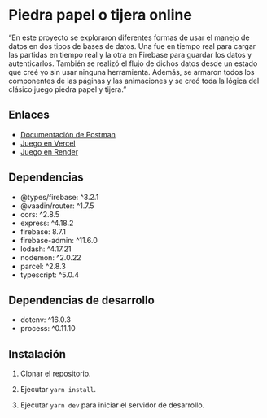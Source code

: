 # Piedra papel o tijera online

“En este proyecto se exploraron diferentes formas de usar el manejo de datos en dos tipos de bases de datos. Una fue en tiempo real para cargar las partidas en tiempo real y la otra en Firebase para guardar los datos y autenticarlos. También se realizó el flujo de dichos datos desde un estado que creé yo sin usar ninguna herramienta. Además, se armaron todos los componentes de las páginas y las animaciones y se creó toda la lógica del clásico juego piedra papel y tijera.”

## Enlaces

- [Documentación de Postman](https://documenter.getpostman.com/view/25881912/2s93XsWkht)
- [Juego en Vercel](https://desafio-m-6-cz0c3tzmx-guillenjulian.vercel.app/)
- [Juego en Render](https://piedra-papel-o-tijera.onrender.com/)

## Dependencias

- @types/firebase: ^3.2.1
- @vaadin/router: ^1.7.5
- cors: ^2.8.5
- express: ^4.18.2
- firebase: 8.7.1
- firebase-admin: ^11.6.0
- lodash: ^4.17.21
- nodemon: ^2.0.22
- parcel: ^2.8.3
- typescript: ^5.0.4

## Dependencias de desarrollo

- dotenv: ^16.0.3
- process: ^0.11.10

## Instalación

1. Clonar el repositorio.

2. Ejecutar `yarn install`.
3. Ejecutar `yarn dev` para iniciar el servidor de desarrollo.
